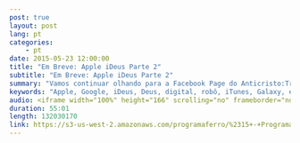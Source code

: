 ```yaml
---
post: true
layout: post
lang: pt
categories:
    - pt    
date: 2015-05-23 12:00:00
title: "Em Breve: Apple iDeus Parte 2"
subtitle: "Em Breve: Apple iDeus Parte 2"
summary: "Vamos continuar olhando para a Facebook Page do Anticristo:Transhumanistas ... se ele tivesse um,  quem seriam seus amigos e quem gostaria dele. O próximo grupo que vamos olhar são os transhumanistas. Descubra como os avanços em robôs do Google,  os produtos da Apple,  a nanotecnologia,  drones e filmes como X-Men e Os Vingadores encaixam com as profecias do fim dos tempos. Todos nós estamos enfrentando grandes mudanças no futuro ... PayPal disse que eles querem implantar senhas físicas em nossos estômagos e em nossos cérebros. Queremos dar uma olhada para o futuro através dos olhos daqueles que lideram esta grande revolução e ver qual é o seu objetivo final. Este estudo irá surpreender a maioria de nós!"
keywords: "Apple, Google, iDeus, Deus, digital, robô, iTunes, Galaxy, evolução, celular, tecnologia, implantar, clone, ciência, Bíblia, Cristão, iron, radio, ferro, programa, ProgramaFerro, biblia, noticia, vivo, Florianopolis, brasil, estudo, ajuda, Escrituras, Deus, fé, Sara, Espiritu, Jesus, coração, rede, Senhor, Missler, Good, Fight, radio, sabado, rocha, evangelho, hinos, igreja, manuscritos, nova, era, notícia, eventos, atual, bíblico, História, AntiCristo, Cristo, Escrituras, Messias, Rei, Antigo, Judaísmo, Templo, Jesus, Judeus, Fariseus, Arrebatamento, amor, Misterio, Profetico, Parte1, Jejum, cristãos, Discípulos, Morte, Facebook, Controvérsia, Pacto, Expiação, Sangue, Substituto, Templo, Jesus, Judeus, Fariseus, Arrebatamento, Hebraico, Escrituras, Profecia, Tribulação, Judaísmo, Calendários, Primeiro, Vinda, Segundo, Escrituras, Messias, Rei, Antigo, Culturas, Bíblia, História, AntiCristo, Cristo, Mundo, Revelação, Caos, Page, globalist, bíblico, políticos, muçulmanos, Nanotechnologia, transumanistas, nova, era, mundo, manuscritos, islão, Irã, Nanotech, besta, Isis, Babilônia, Roma, Istambul, gnóstico, gnosticismo, casa, futuro, profecia, profeta, satã, demônios, podcast, católico, guerras, fim, dos, tempos, apocalipse, Oriente, Médio, página, Culturas, Programa, Ferro, casa, persa"
audio: <iframe width="100%" height="166" scrolling="no" frameborder="no" src="https://w.soundcloud.com/player/?url=https%3A//api.soundcloud.com/tracks/206472386&amp;color=ff5500&amp;auto_play=false&amp;hide_related=false&amp;show_comments=true&amp;show_user=true&amp;show_reposts=false"></iframe>
duration: 55:01
length: 132030170
link: https://s3-us-west-2.amazonaws.com/programaferro/%2315+-+Programa+Ferro+23052015.mp3
---
```





